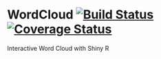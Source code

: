 # WordCloud [![Build Status](https://travis-ci.org/keyur9/WordCloud.svg?branch=master)](https://travis-ci.org/keyur9/WordCloud) [![Coverage Status](https://codecov.io/gh/keyur9/WordCloud/branch/master/graph/badge.svg)](https://codecov.io/gh/keyur9/WordCloud)
Interactive Word Cloud with Shiny R
